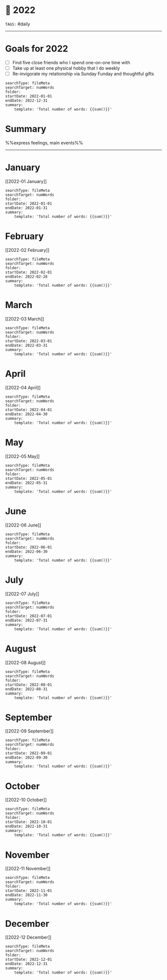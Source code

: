 # 📅 2022
`TAGS:` #daily 

---
# Goals for 2022
- [ ] Find five close friends who I spend one-on-one time with
- [ ] Take up at least one physical hobby that I do weekly
- [ ] Re-invigorate my relationship via Sunday Funday and thoughtful gifts

```tracker
searchType: fileMeta
searchTarget: numWords
folder: 
startDate: 2022-01-01
endDate: 2022-12-31
summary:
    template: 'Total number of words: {{sum()}}'
```

# Summary
%%express feelings, main events%%

---
# January
[[2022-01 January]]

```tracker
searchType: fileMeta
searchTarget: numWords
folder: 
startDate: 2022-01-01
endDate: 2022-01-31
summary:
    template: 'Total number of words: {{sum()}}'
```

# February
[[2022-02 February]]

```tracker
searchType: fileMeta
searchTarget: numWords
folder: 
startDate: 2022-02-01
endDate: 2022-02-28
summary:
    template: 'Total number of words: {{sum()}}'
```

# March
[[2022-03 March]]

```tracker
searchType: fileMeta
searchTarget: numWords
folder: 
startDate: 2022-03-01
endDate: 2022-03-31
summary:
    template: 'Total number of words: {{sum()}}'
```

# April
[[2022-04 April]]

```tracke r
searchType: fileMeta
searchTarget: numWords
folder: 
startDate: 2022-04-01
endDate: 2022-04-30
summary:
    template: 'Total number of words: {{sum()}}'
```

# May
[[2022-05 May]]

```tracke r
searchType: fileMeta
searchTarget: numWords
folder: 
startDate: 2022-05-01
endDate: 2022-05-31
summary:
    template: 'Total number of words: {{sum()}}'
```

# June
[[2022-06 June]]

```tracke r
searchType: fileMeta
searchTarget: numWords
folder: 
startDate: 2022-06-01
endDate: 2022-06-30
summary:
    template: 'Total number of words: {{sum()}}'
```

# July
[[2022-07 July]]

```tracke r
searchType: fileMeta
searchTarget: numWords
folder: 
startDate: 2022-07-01
endDate: 2022-07-31
summary:
    template: 'Total number of words: {{sum()}}'
```

# August
[[2022-08 August]]

```tracke r
searchType: fileMeta
searchTarget: numWords
folder: 
startDate: 2022-08-01
endDate: 2022-08-31
summary:
    template: 'Total number of words: {{sum()}}'
```

# September
[[2022-09 September]]

```tracke r
searchType: fileMeta
searchTarget: numWords
folder: 
startDate: 2022-09-01
endDate: 2022-09-30
summary:
    template: 'Total number of words: {{sum()}}'
```

# October
[[2022-10 October]]

```tracke r
searchType: fileMeta
searchTarget: numWords
folder: 
startDate: 2022-10-01
endDate: 2022-10-31
summary:
    template: 'Total number of words: {{sum()}}'
```

# November
[[2022-11 November]]

```tracke r
searchType: fileMeta
searchTarget: numWords
folder: 
startDate: 2022-11-01
endDate: 2022-11-30
summary:
    template: 'Total number of words: {{sum()}}'
```

# December
[[2022-12 December]]

```tracke r
searchType: fileMeta
searchTarget: numWords
folder: 
startDate: 2022-12-01
endDate: 2022-12-31
summary:
    template: 'Total number of words: {{sum()}}'
```